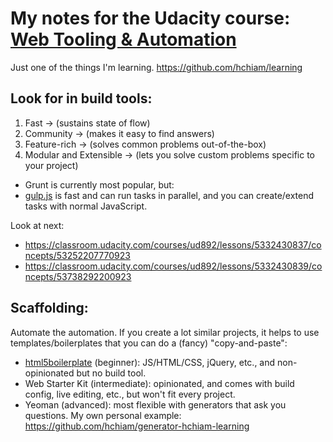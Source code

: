 # My notes for the Udacity course: [Web Tooling & Automation](https://classroom.udacity.com/courses/ud892)

Just one of the things I'm learning. https://github.com/hchiam/learning

## Look for in build tools:

1. Fast -> (sustains state of flow)
2. Community -> (makes it easy to find answers)
3. Feature-rich -> (solves common problems out-of-the-box)
4. Modular and Extensible -> (lets you solve custom problems specific to your project)

- Grunt is currently most popular, but:
- [gulp.js](https://github.com/hchiam/learning-gulp) is fast and can run tasks in parallel, and you can create/extend tasks with normal JavaScript.

Look at next:

- https://classroom.udacity.com/courses/ud892/lessons/5332430837/concepts/53252207770923
- https://classroom.udacity.com/courses/ud892/lessons/5332430839/concepts/53738292200923

## Scaffolding:

Automate the automation. If you create a lot similar projects, it helps to use templates/boilerplates that you can do a (fancy) "copy-and-paste":

- [html5boilerplate](https://github.com/h5bp/html5-boilerplate) (beginner): JS/HTML/CSS, jQuery, etc., and non-opinionated but no build tool.
- Web Starter Kit (intermediate): opinionated, and comes with build config, live editing, etc., but won't fit every project.
- Yeoman (advanced): most flexible with generators that ask you questions. My own personal example: https://github.com/hchiam/generator-hchiam-learning
